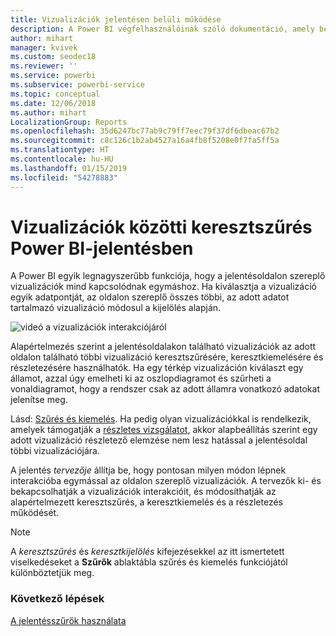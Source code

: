 ```yaml
---
title: Vizualizációk jelentésen belüli működése
description: A Power BI végfelhasználóinak szóló dokumentáció, amely bemutatja, hogyan működnek a vizualizációk egy jelentésoldalon.
author: mihart
manager: kvivek
ms.custom: seodec18
ms.reviewer: ''
ms.service: powerbi
ms.subservice: powerbi-service
ms.topic: conceptual
ms.date: 12/06/2018
ms.author: mihart
LocalizationGroup: Reports
ms.openlocfilehash: 35d6247bc77ab9c79ff7eec79f37df6dbeac67b2
ms.sourcegitcommit: c8c126c1b2ab4527a16a4fb8f5208e0f7fa5ff5a
ms.translationtype: HT
ms.contentlocale: hu-HU
ms.lasthandoff: 01/15/2019
ms.locfileid: "54278883"
---
```

# <a name="how-visuals-cross-filter-each-other-in-a-power-bi-report"></a>Vizualizációk közötti keresztszűrés Power BI-jelentésben
A Power BI egyik legnagyszerűbb funkciója, hogy a jelentésoldalon szereplő vizualizációk mind kapcsolódnak egymáshoz. Ha kiválasztja a vizualizáció egyik adatpontját, az oldalon szereplő összes többi, az adott adatot tartalmazó vizualizáció módosul a kijelölés alapján. 

![videó a vizualizációk interakciójáról](media/end-user-interactions/interactions.gif)

Alapértelmezés szerint a jelentésoldalakon található vizualizációk az adott oldalon található többi vizualizáció keresztszűrésére, keresztkiemelésére és részletezésére használhatók. Ha egy térkép vizualizáción kiválaszt egy államot, azzal úgy emelheti ki az oszlopdiagramot és szűrheti a vonaldiagramot, hogy a rendszer csak az adott államra vonatkozó adatokat jelenítse meg.

Lásd: [Szűrés és kiemelés](../power-bi-reports-filters-and-highlighting.md). Ha pedig olyan vizualizációkkal is rendelkezik, amelyek támogatják a [részletes vizsgálatot](../power-bi-visualization-drill-down.md), akkor alapbeállítás szerint egy adott vizualizáció részletező elemzése nem lesz hatással a jelentésoldal többi vizualizációjára. 

A jelentés *tervezője* állítja be, hogy pontosan milyen módon lépnek interakcióba egymással az oldalon szereplő vizualizációk. A tervezők ki- és bekapcsolhatják a vizualizációk interakcióit, és módosíthatják az alapértelmezett keresztszűrés, a keresztkiemelés és a részletezés működését.
  
> [!NOTE]
> A *keresztszűrés* és *keresztkijelölés* kifejezésekkel az itt ismertetett viselkedéseket a **Szűrők** ablaktábla szűrés és kiemelés funkciójától különböztetjük meg.  

### <a name="next-steps"></a>Következő lépések
[A jelentésszűrők használata](../power-bi-how-to-report-filter.md)
